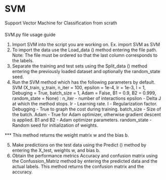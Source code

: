 # SVM
Support Vector Machine for Classification from scrath
####
SVM.py file usage guide

1. Import SVM into the script you are working on.
Ex. import SVM as SVM
2. To import the data use the Load_data () method entering the file path.
Note: The file must be ordered so that the last column corresponds to the labels.
3. Separate the training and test sets using the Split_data () method entering the previously loaded dataset and optionally the random_state seed.
4. Run the SVM method which has the following parameters by default.
SVM (X_train, y_train, n_iter = 100, epsilon = 1e-4, lr = 1e-3, l = 1, Debuging = True, batch_size = 1, Adam = False, B1 = 0.9, B2 = 0.999, random_state = None) :
n_iter - number of interactions
epsilon - Delta J at which the method stops.
lr - Learning rate.
l - Regularization factor.
Debugging - True to graph the cost during training.
batch_size - Size of the batch.
Adam - True for Adam optimizer, otherwise gradient descent is applied.
B1 and B2 - Adam optimizer parameters.
random_state - Random seed for initialization of weights.
 
*** This method returns the weight matrix w and the bias b.

5. Make predictions on the test data using the Predict () method by entering the X_test, weights w, and bias b.
6. Obtain the performance metrics Accuracy and confusion matrix using the Confussion_Matriz method by entering the predicted data and the actual labels. This method returns the confusion matrix and the accuracy.
